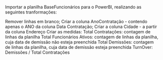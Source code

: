 Importar a planilha BaseFuncionários para o PowerBI, realizando as seguintes tranformações:
 
Remover linhas em branco;
Criar a coluna AnoContratação - contendo apenas o ANO da coluna Data Contratação;
Criar a coluna Cidade - a partir da coluna Endereço
Criar as medidas:
Total Contratações: contagem de linhas da planilha
Total Funcionários Ativos: contagem de linhas da planilha, cuja data de demissão não esteja preenchida
Total Demissões: contagem de linhas da planilha, cuja data de demissão esteja preenchida
TurnOver: Demissões / Total Contratações